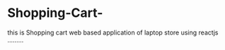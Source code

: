 # Shopping-Cart-
this is Shopping cart web based application of laptop store using reactjs .........
